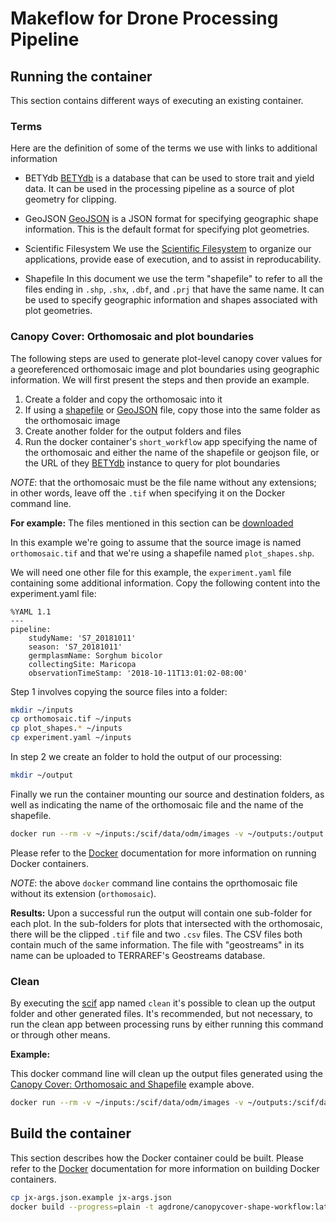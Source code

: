 # Makeflow for Drone Processing Pipeline

## Running the container
This section contains different ways of executing an existing container.

### Terms
Here are the definition of some of the terms we use with links to additional information

* BETYdb <a name="betydb" />
[BETYdb](https://www.betydb.org/) is a database that can be used to store trait and yield data.
It can be used in the processing pipeline as a source of plot geometry for clipping.

* GeoJSON <a name="geojson" />
[GeoJSON](https://datatracker.ietf.org/doc/rfc7946/) is a JSON format for specifying geographic shape information.
This is the default format for specifying plot geometries.

* Scientific Filesystem <a name="scif" />
We use the [Scientific Filesystem](https://sci-f.github.io/) to organize our applications, provide ease of execution, and to assist in reproducability.

* Shapefile <a name="shapefile_def" />
In this document we use the term "shapefile" to refer to all the files ending in `.shp`, `.shx`, `.dbf`, and `.prj` that have the same name.
It can be used to specify geographic information and shapes associated with plot geometries.

### Canopy Cover: Orthomosaic and plot boundaries <a name="can_om_shp" />
The following steps are used to generate plot-level canopy cover values for a georeferenced orthomosaic image and plot boundaries using geographic information.
We will first present the steps and then provide an example.

1. Create a folder and copy the orthomosaic into it
2. If using a [shapefile](#shapefile) or [GeoJSON](#geojson) file, copy those into the same folder as the orthomosaic image
3. Create another folder for the output folders and files
4. Run the docker container's `short_workflow` app specifying the name of the orthomosaic and either the name of the shapefile or geojson file, or the URL of they [BETYdb](#betydb) instance to query for plot boundaries

_NOTE_: that the orthomosaic must be the file name without any extensions; in other words, leave off the `.tif` when specifying it on the Docker command line.

**For example:**
The files mentioned in this section can be [downloaded](https://drive.google.com/file/d/1U-P4J2OcrNOkaLi6xCUblXOFet7V6raf/view?usp=sharing)

In this example we're going to assume that the source image is named `orthomosaic.tif` and that we're using a shapefile named `plot_shapes.shp`.

We will need one other file for this example, the `experiment.yaml` file containing some additional information.
Copy the following content into the experiment.yaml file:
```text
%YAML 1.1
---
pipeline:
    studyName: 'S7_20181011'
    season: 'S7_20181011'
    germplasmName: Sorghum bicolor
    collectingSite: Maricopa
    observationTimeStamp: '2018-10-11T13:01:02-08:00'
```

Step 1 involves copying the source files into a folder:
```bash
mkdir ~/inputs
cp orthomosaic.tif ~/inputs
cp plot_shapes.* ~/inputs
cp experiment.yaml ~/inputs
```

In step 2 we create an folder to hold the output of our processing:
```bash
mkdir ~/output
``` 

Finally we run the container mounting our source and destination folders, as well as indicating the name of the orthomosaic file and the name of the shapefile.
```bash
docker run --rm -v ~/inputs:/scif/data/odm/images -v ~/outputs:/output agdrone/canopycover-workflow:latest run short_workflow orthomosaic plot_shapes.shp
```
Please refer to the [Docker](https://www.docker.com/) documentation for more information on running Docker containers.

_NOTE_: the above `docker` command line contains the oprthomosaic file without its extension (`orthomosaic`).

**Results:**
Upon a successful run the output will contain one sub-folder for each plot.
In the sub-folders for plots that intersected with the orthomosaic, there will be the clipped `.tif` file and two `.csv` files.
The CSV files both contain much of the same information.
The file with "geostreams" in its name can be uploaded to TERRAREF's Geostreams database.  

### Clean
By executing the [scif](#scif) app named `clean` it's possible to clean up the output folder and other generated files.
It's recommended, but not necessary, to run the clean app between processing runs by either running this command or through other means.

**Example:**

This docker command line will clean up the output files generated using the [Canopy Cover: Orthomosaic and Shapefile](#can_om_shp) example above.
```bash
docker run --rm -v ~/inputs:/scif/data/odm/images -v ~/outputs:/scif/data/soilmask agdrone/canopycover-shape-workflow:latest run clean
```

## Build the container
This section describes how the Docker container could be built.
Please refer to the [Docker](https://www.docker.com/) documentation for more information on building Docker containers.

```bash
cp jx-args.json.example jx-args.json
docker build --progress=plain -t agdrone/canopycover-shape-workflow:latest .
```
